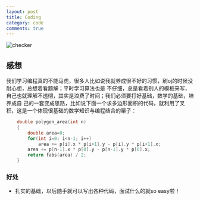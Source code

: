 ```yaml
---
layout: post
title: Coding
category: code
comments: true
---
```


![checker](/images/checker.png)

## 感想

我们学习编程真的不能马虎，很多人比如说我就养成很不好的习惯，刷oj的时候没耐心想，总想着看题解；平时学习算法也是
不仔细，总是看着别人的模板来写，自己也就理解不透彻，其实是浪费了时间；我们必须要打好基础，数学的基础，培养成自
己的一套变成思路，比如说下面一个求多边形面积的代码，就利用了叉积，这是一个体现很基础的数学知识与编程结合的栗子：

```C++
	double polygon_area(int n)
	{
		double area=0;
		for(int i=0; i<n-1; i++)
			area += p[i].x * p[i+1].y - p[i].y * p[i+1].x;	
		area += p[n-1].x * p[0].y - p[n-1].y * p[0].x;
		return fabs(area) / 2;
	}
```

### 好处

* 扎实的基础，以后随手就可以写出各种代码，面试什么的就so easy啦！
